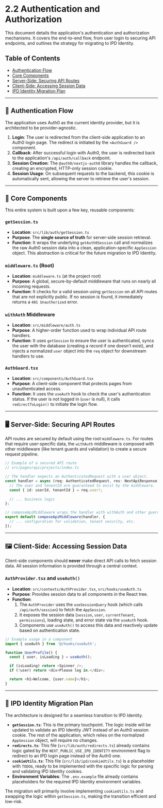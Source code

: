 # 2.2 Authentication and Authorization

This document details the application's authentication and authorization mechanisms. It covers the end-to-end flow, from user login to securing API endpoints, and outlines the strategy for migrating to IPD Identity.

## Table of Contents
- [Authentication Flow](#-authentication-flow)
- [Core Components](#-core-components)
- [Server-Side: Securing API Routes](#-server-side-securing-api-routes)
- [Client-Side: Accessing Session Data](#-client-side-accessing-session-data)
- [IPD Identity Migration Plan](#-ipd-identity-migration-plan)

---

## 🔐 Authentication Flow

The application uses Auth0 as the current identity provider, but it is architected to be provider-agnostic.

1.  **Login**: The user is redirected from the client-side application to an Auth0 login page. The redirect is initiated by the `<AuthGuard />` component.
2.  **Callback**: After successful login with Auth0, the user is redirected back to the application's `/api/auth/callback` endpoint.
3.  **Session Creation**: The `@auth0/nextjs-auth0` library handles the callback, creating an encrypted, HTTP-only session cookie.
4.  **Session Usage**: On subsequent requests to the backend, this cookie is automatically sent, allowing the server to retrieve the user's session.

---

## 🧩 Core Components

This entire system is built upon a few key, reusable components:

### `getSession.ts`
-   **Location**: `src/lib/auth/getSession.ts`
-   **Purpose**: The **single source of truth** for server-side session retrieval.
-   **Function**: It wraps the underlying `getAuth0Session` call and normalizes the raw Auth0 session data into a clean, application-specific `AppSession` object. This abstraction is critical for the future migration to IPD Identity.

### `middleware.ts` (Root)
-   **Location**: `middleware.ts` (at the project root)
-   **Purpose**: A global, secure-by-default middleware that runs on nearly all incoming requests.
-   **Function**: It checks for a valid session using `getSession` on all API routes that are not explicitly public. If no session is found, it immediately returns a `401 Unauthorized` error.

### `withAuth` Middleware
-   **Location**: `src/middleware/auth.ts`
-   **Purpose**: A higher-order function used to wrap individual API route handlers.
-   **Function**: It uses `getSession` to ensure the user is authenticated, syncs the user with the database (creating a record if one doesn't exist), and injects a normalized `user` object into the `req` object for downstream handlers to use.

### `AuthGuard.tsx`
-   **Location**: `src/components/AuthGuard.tsx`
-   **Purpose**: A client-side component that protects pages from unauthenticated access.
-   **Function**: It uses the `useAuth` hook to check the user's authentication status. If the user is not logged in (`user` is null), it calls `redirectToLogin()` to initiate the login flow.

---

## 🖥️ Server-Side: Securing API Routes

API routes are secured by default using the root `middleware.ts`. For routes that require user-specific data, the `withAuth` middleware is composed with other middleware (like tenant guards and validation) to create a secure request pipeline.

```typescript
// Example of a secured API route
// src/pages/api/projects/index.ts

// The handler expects an AuthenticatedRequest with a user object.
const handler = async (req: AuthenticatedRequest, res: NextApiResponse) => {
  // The user and tenantId are guaranteed to exist by the middleware.
  const { id: userId, tenantId } = req.user!;
  
  // ... business logic
};

// composeApiMiddleware wraps the handler with withAuth and other guards.
export default composeApiMiddleware(handler, {
  // ... configuration for validation, tenant security, etc.
});
```

---

## 🖼️ Client-Side: Accessing Session Data

Client-side components should **never** make direct API calls to fetch session data. All session information is provided through a central context.

### `AuthProvider.tsx` and `useAuth()`
-   **Location**: `src/contexts/AuthProvider.tsx`, `src/hooks/useAuth.ts`
-   **Purpose**: Provides session data to all components in the React tree.
-   **Function**:
    1.  The `AuthProvider` uses the `useSessionQuery` hook (which calls `/api/auth/session`) to fetch the `AppSession`.
    2.  It exposes the session data (`session`, `user`, `currentTenant`, `permissions`), loading state, and error state via the `useAuth` hook.
    3.  Components use `useAuth()` to access this data and reactively update based on authentication state.

```typescript
// Example usage in a component
import { useAuth } from '@/hooks/useAuth';

function UserProfile() {
  const { user, isLoading } = useAuth();

  if (isLoading) return <Spinner />;
  if (!user) return <div>Please log in.</div>;

  return <h1>Welcome, {user.name}</h1>;
}
```

---

## 🚀 IPD Identity Migration Plan

The architecture is designed for a seamless transition to IPD Identity.

-   **`getSession.ts`**: This is the primary touchpoint. The logic inside will be updated to validate an IPD Identity JWT instead of an Auth0 session cookie. The rest of the application, which relies on the normalized `AppSession` object, will require no changes.
-   **`redirects.ts`**: This file (`src/lib/auth/redirects.ts`) already contains logic gated by the `NEXT_PUBLIC_USE_IPD_IDENTITY` environment flag to redirect to an IPD login page instead of the Auth0 one.
-   **`cookieUtils.ts`**: This file (`src/lib/ipd/cookieUtils.ts`) is a placeholder with `TODO`s, ready to be implemented with the specific logic for parsing and validating IPD Identity cookies.
-   **Environment Variables**: The `.env.example` file already contains placeholders for the required IPD Identity environment variables.

The migration will primarily involve implementing `cookieUtils.ts` and swapping the logic within `getSession.ts`, making the transition efficient and low-risk. 